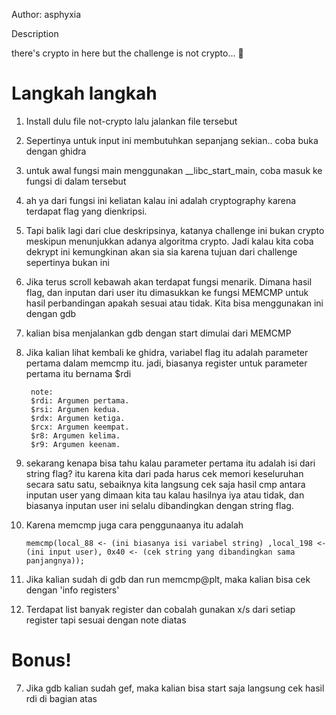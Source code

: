 Author: asphyxia

Description

there's crypto in here but the challenge is not crypto... 🤔


# Langkah langkah
1. Install dulu file not-crypto lalu jalankan file tersebut


2. Sepertinya untuk input ini membutuhkan sepanjang sekian.. coba buka dengan ghidra
3. untuk awal fungsi main menggunakan __libc_start_main, coba masuk ke fungsi di dalam tersebut


4. ah ya dari fungsi ini keliatan kalau ini adalah cryptography karena terdapat flag yang dienkripsi.
5. Tapi balik lagi dari clue deskripsinya, katanya challenge ini bukan crypto meskipun menunjukkan adanya algoritma crypto. Jadi kalau kita coba dekrypt ini kemungkinan akan sia sia karena tujuan dari challenge sepertinya bukan ini
6. Jika terus scroll kebawah akan terdapat fungsi menarik. Dimana hasil flag, dan inputan dari user itu dimasukkan ke fungsi MEMCMP untuk hasil perbandingan apakah sesuai atau tidak. Kita bisa menggunakan ini dengan gdb


7. kalian bisa menjalankan gdb dengan start dimulai dari MEMCMP


8. Jika kalian lihat kembali ke ghidra, variabel flag itu adalah parameter pertama dalam memcmp itu. jadi, biasanya register untuk parameter pertama itu bernama $rdi

		note:
		$rdi: Argumen pertama.
		$rsi: Argumen kedua.
		$rdx: Argumen ketiga.
		$rcx: Argumen keempat.
		$r8: Argumen kelima.
		$r9: Argumen keenam.

9. sekarang kenapa bisa tahu kalau parameter pertama itu adalah isi dari string flag? itu karena kita dari pada harus cek memori keseluruhan secara satu satu, sebaiknya kita langsung cek saja hasil cmp antara inputan user yang dimaan kita tau kalau hasilnya iya atau tidak, dan biasanya inputan user ini selalu dibandingkan dengan string flag.
10. Karena memcmp juga cara penggunaanya itu adalah 

		memcmp(local_88 <- (ini biasanya isi variabel string) ,local_198 <- (ini input user), 0x40 <- (cek string yang dibandingkan sama panjangnya));

11. Jika kalian sudah di gdb dan run memcmp@plt, maka kalian bisa cek dengan 'info registers'


12. Terdapat list banyak register dan cobalah gunakan x/s dari setiap register tapi sesuai dengan note diatas



# Bonus!

7. Jika gdb kalian sudah gef, maka kalian bisa start saja langsung cek hasil rdi di bagian atas

 
